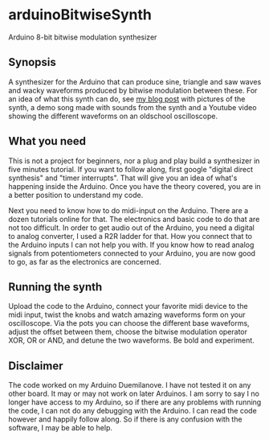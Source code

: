# arduinoBitwiseSynth
Arduino 8-bit bitwise modulation synthesizer
## Synopsis
A synthesizer for the Arduino that can produce sine, triangle and saw waves and wacky waveforms produced by bitwise modulation between these. For an idea of what this synth can do, see [my blog post](http://kristitty.net/blog/arduino-8-bit-bitwise-modulation-synthesizer/) with pictures of the synth, a demo song made with sounds from the synth and a Youtube video showing the different waveforms on an oldschool oscilloscope.

## What you need
This is not a project for beginners, nor a plug and play build a synthesizer in five minutes tutorial. If you want to follow along, first google "digital direct synthesis" and "timer interrupts". That will give you an idea of what's happening inside the Arduino. Once you have the theory covered, you are in a better position to understand my code. 

Next you need to know how to do midi-input on the Arduino. There are a dozen tutorials online for that. The electronics and basic code to do that are not too difficult. In order to get audio out of the Arduino, you need a digital to analog converter, I used a R2R ladder for that. How you connect that to the Arduino inputs I can not help you with. If you know how to read analog signals from potentiometers connected to your Arduino, you are now good to go, as far as the electronics are concerned.

## Running the synth
Upload the code to the Arduino, connect your favorite midi device to the midi input, twist the knobs and watch amazing waveforms form on your oscilloscope. Via the pots you can choose the different base waveforms, adjust the offset between them, choose the bitwise modulation operator XOR, OR or AND, and detune the two waveforms. Be bold and experiment.

## Disclaimer
The code worked on my Arduino Duemilanove. I have not tested it on any other board. It may or may not work on later Arduinos. I am sorry to say I no longer have access to my Arduino, so if there are any problems with running the code, I can not do any debugging with the Arduino. I can read the code however and happily follow along. So if there is any confusion with the software, I may be able to help.

